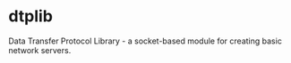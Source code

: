# dtplib
Data Transfer Protocol Library - a socket-based module for creating basic network servers.
